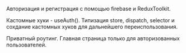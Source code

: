 Авторизация и регистрация с помощью firebase и ReduxToolkit.

Кастомные хуки - useAuth(). 
Типизация store, dispatch, selector и сохдание кастомных хуков для дальнейшего переиспользования.

Приватный роутинг. Главная страница только для авторизованных пользователей.
